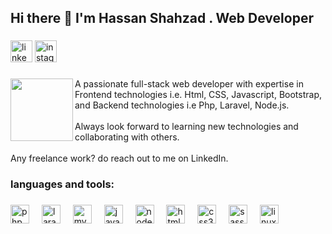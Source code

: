 <h2 align="left">Hi there 👋 I'm Hassan Shahzad . Web Developer</h2>

###

<div align="left">
  <img src="https://img.shields.io/static/v1?message=LinkedIn&logo=linkedin&label=&color=0077B5&logoColor=white&labelColor=&style=for-the-badge" height="35" alt="linkedin logo"  />
  <a href="https://Instagram.com/techcoderlab" target="_blank">
    <img src="https://img.shields.io/static/v1?message=Instagram&logo=instagram&label=&color=ee2a7b&logoColor=white&labelColor=&style=for-the-badge" height="35" alt="instagram logo"  />
  </a>
</div>

###

<img align="left" height="100" src="https://media.licdn.com/dms/image/D4D03AQE4bgtU7QyYMg/profile-displayphoto-shrink_800_800/0/1699212361656?e=1704931200&v=beta&t=StICEyjBaQF_94Gzqr41dhiATospbAEg_IPKIThrp6Y"  />

###

<p align="left">A passionate full-stack web developer with expertise in Frontend technologies i.e. Html, CSS, Javascript, Bootstrap, and Backend technologies i.e Php, Laravel, Node.js.<br><br>Always look forward to learning new technologies and collaborating with others.<br><br>Any freelance work? do reach out to me on LinkedIn.</p>

###

<h3 align="left">languages and tools:</h3>

###

<div align="left">
  <img src="https://cdn.jsdelivr.net/gh/devicons/devicon/icons/php/php-original.svg" height="30" alt="php logo"  />
  <img width="12" />
  <img src="https://cdn.jsdelivr.net/gh/devicons/devicon/icons/laravel/laravel-plain.svg" height="30" alt="laravel logo"  />
  <img width="12" />
  <img src="https://cdn.jsdelivr.net/gh/devicons/devicon/icons/mysql/mysql-original.svg" height="30" alt="mysql logo"  />
  <img width="12" />
  <img src="https://cdn.jsdelivr.net/gh/devicons/devicon/icons/javascript/javascript-original.svg" height="30" alt="javascript logo"  />
  <img width="12" />
  <img src="https://cdn.jsdelivr.net/gh/devicons/devicon/icons/nodejs/nodejs-original.svg" height="30" alt="nodejs logo"  />
  <img width="12" />
  <img src="https://cdn.jsdelivr.net/gh/devicons/devicon/icons/html5/html5-original.svg" height="30" alt="html5 logo"  />
  <img width="12" />
  <img src="https://cdn.jsdelivr.net/gh/devicons/devicon/icons/css3/css3-original.svg" height="30" alt="css3 logo"  />
  <img width="12" />
  <img src="https://cdn.jsdelivr.net/gh/devicons/devicon/icons/sass/sass-original.svg" height="30" alt="sass logo"  />
  <img width="12" />
  <img src="https://cdn.jsdelivr.net/gh/devicons/devicon/icons/linux/linux-original.svg" height="30" alt="linux logo"  />
</div>

###
